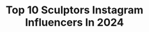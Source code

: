 ---
title: Top 10 Sculptors Instagram Influencers In 2024
description: >-
  Find top sculptors Instagram influencers in 2024. Most popular hashtags: #art #sculpture #weldingart.
platform: Instagram
hits: 3006
text_top: Identify the best Instagram profiles on inBeat.
text_bottom: Our platform has 3006 Instagram influencers like this for you to contact.
profiles:
  - username: "rogangregory"
    fullname: >-
      
    bio: >-
      sculptor
    location: "United States"
    followers: 32279
    engagement: 220
    commentsToLikes: 0.031623
    id: ck6trndhxzzpv0j717o3og6vb
    verified: false
    hashtags: "#dustafarian, #toxinfreeliving, #234birds, #earthday"
  - username: "tomasbarcelocastela"
    fullname: >-
      Tomàs Barceló Castelà
    bio: >-
      Sculptor.
    location: ""
    followers: 79372
    engagement: 633
    commentsToLikes: 0.010188
    id: ckap004mso6zr0i78illgguoe
    verified: false
    hashtags: "#steampunk, #art, #tomasbarcelo, #sculpture"
  - username: "_dylanmartinez"
    fullname: >-
      Dylan Martinez
    bio: >-
      Sculptor
    location: "United States"
    followers: 28150
    engagement: 275
    commentsToLikes: 0.024074
    id: ck55nedke615t0i111f7m3106
    verified: false
    hashtags: "#repost, #thetaxcollection, #dylanmartinez, #guyhepner"
  - username: "daniel._.bel"
    fullname: >-
      Daniel Bel
    bio: >-
      Digital Sculptor & Art Director at @Sideshow Collectibles
    location: "United States"
    followers: 40917
    engagement: 457
    commentsToLikes: 0.029817
    id: ck6tm9lqu7fi90j71rdpbun30
    verified: false
    hashtags: "#digitalsculpt, #drdoom, #collectibles, #nftart"
  - username: "johnlopezstudio"
    fullname: >-
      John Lopez
    bio: >-
      Artist/Sculptor living and working in South Dakota.
    location: "United States"
    followers: 15382
    engagement: 356
    commentsToLikes: 0.033155
    id: ck5zst5mrz50f0i14j99zt2d8
    verified: false
    hashtags: "#fabricator, #sculpturegarden, #wolfsculpture, #nsuwolves"
  - username: "arka_patra"
    fullname: >-
      Arka Patra
    bio: >-
      Visual artist/fashion photographer/painter/sculptor. Based in India.
    location: "India"
    followers: 11967
    engagement: 479
    commentsToLikes: 0.033146
    id: ck14gyfo17mwb0i199zf1p2tl
    verified: false
    hashtags: "#photography, #genderfluid, #photgraphy, #freespirit"
  - username: "shaiannedavis"
    fullname: >-
      SD ✨Traveling Massage Therapist
    bio: >-
      Dallas 📍Traveling Massage Therapist & Body Sculptor / Instructor @aurabodywellness 02/19/18🌹🕊06/04/22🌹🕊️ 09/16/23
    location: "United States"
    followers: 18696
    engagement: 299
    commentsToLikes: 0.026927
    id: ck13cbdrezine0i197mgxsc6r
    verified: true
    hashtags: "#diyprojects, #retiredathlete, #gymmotivation, #massage"
  - username: "skinmaestro"
    fullname: >-
      René de la Garza, Esthetician
    bio: >-
      Brow and Face Sculptor 📍 Los Angeles Founder @browdownstudios & @browdownstudiopro Rep: @theonly.agency bookings- info@browdownstudio.com
    location: "United States"
    followers: 20410
    engagement: 273
    commentsToLikes: 0.099330
    id: ckpz2a1hgcg8d0j23imlp7bjz
    verified: false
    hashtags: "#browshaping, #browlamination, #752, #browartist"
  - username: "justmyglam"
    fullname: >-
      Justmyglam
    bio: >-
      Naaz (نازنين)🇨🇦🇹🇿 📍 YYC Style sculptor. Beauty believer. Skincare addict. 🎥 TikTok: Justmyglam ✉️ Collabs: justmyglamm@gmail.com 🛍 Discount codes👇🏽
    location: "Canada"
    followers: 31202
    engagement: 199
    commentsToLikes: 0.219323
    id: ck0w2ezo2o0ut0i19j1hrgthe
    verified: false
    hashtags: "#sheinoutfits, #discoverunder100k, #canadianfashionblogger, #onegiamfam"
  - username: "barbiethewelder"
    fullname: >-
      Barbie The Welder
    bio: >-
      🇺🇸 American Sculptor 🇺🇸 Work Hard, Be Kind, Have Fun
    location: "United States"
    followers: 121928
    engagement: 152
    commentsToLikes: 0.070480
    id: ck134oe9vxeni0i19yitti43l
    verified: false
    hashtags: "#highseasrally2022, #metalsculptress, #sculptors, #sculptress"
---